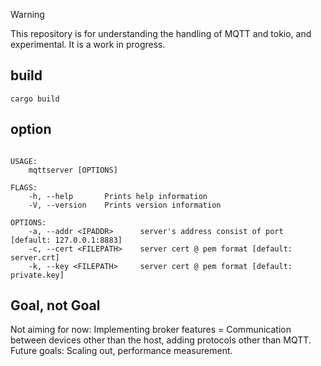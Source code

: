 > [!WARNING]
> This repository is for understanding the handling of MQTT and tokio, and experimental. It is a work in progress.

## build
```
cargo build
```

## option
```

USAGE:
    mqttserver [OPTIONS]

FLAGS:
    -h, --help       Prints help information
    -V, --version    Prints version information

OPTIONS:
    -a, --addr <IPADDR>      server's address consist of port [default: 127.0.0.1:8883]
    -c, --cert <FILEPATH>    server cert @ pem format [default: server.crt]
    -k, --key <FILEPATH>     server cert @ pem format [default: private.key]
```

## Goal, not Goal
Not aiming for now: Implementing broker features = Communication between devices other than the host, adding protocols other than MQTT.
Future goals: Scaling out, performance measurement.
